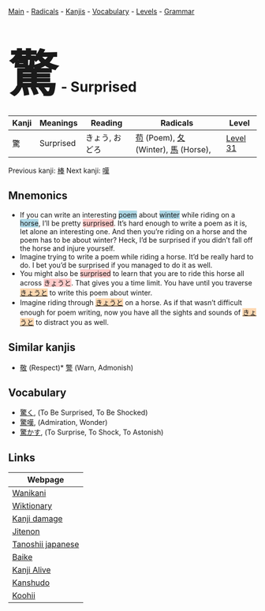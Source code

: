 <style> bigfont {font-size: 100px}</style>
[Main](../README.md) -
[Radicals](../radicals.md) -
[Kanjis](../kanjis.md) -
[Vocabulary](../vocabulary.md) -
[Levels](../levels.md) -
[Grammar](../grammar.md)
# <bigfont> 驚</bigfont> - Surprised 

| Kanji | Meanings | Reading | Radicals | Level |
| --- | --- | --- | --- | --- |
| 驚 | Surprised | きょう, おどろ | [苟](../radicals/苟.md) (Poem), [夂](../radicals/夂.md) (Winter), [馬](../radicals/馬.md) (Horse),  | [Level 31](../levels/wk_level31.md) |

Previous kanji: [棒](棒.md) Next kanji: [嘆](嘆.md) 

## Mnemonics
 * If you can write an interesting <span style="background-color:#ADD8E6"> poem</span> about <span style="background-color:#ADD8E6"> winter</span> while riding on a <span style="background-color:#ADD8E6"> horse</span>, I’ll be pretty <span style="background-color:#ffcccb"> surprised</span>. It’s hard enough to write a poem as it is, let alone an interesting one. And then you’re riding on a horse and the poem has to be about winter? Heck, I’d be surprised if you didn’t fall off the horse and injure yourself.
* Imagine trying to write a poem while riding a horse. It’d be really hard to do. I bet you’d be surprised if you managed to do it as well.
* You might also be <span style="background-color:#ffcccb"> surprised</span> to learn that you are to ride this horse all across <span style="background-color:#ffcccb"> きょうと</span>. That gives you a time limit. You have until you traverse <span style="background-color:#fed8b1"> [きょうと](https://jisho.org/search/きょうと)</span> to write this poem about winter.
* Imagine riding through <span style="background-color:#fed8b1"> [きょうと](https://jisho.org/search/きょうと)</span> on a horse. As if that wasn’t difficult enough for poem writing, now you have all the sights and sounds of <span style="background-color:#fed8b1"> [きょうと](https://jisho.org/search/きょうと)</span> to distract you as well.


## Similar kanjis
 * [敬](敬.md) (Respect)* [警](警.md) (Warn, Admonish)


## Vocabulary
 * [驚く](../vocabulary/驚.md), (To Be Surprised, To Be Shocked)
* [驚嘆](../vocabulary/驚.md), (Admiration, Wonder)
* [驚かす](../vocabulary/驚.md), (To Surprise, To Shock, To Astonish)



## Links 

| Webpage |
| --- |
| [Wanikani          ](https://www.wanikani.com/kanji/驚) |
| [Wiktionary        ](https://en.wiktionary.org/wiki/驚) |
| [Kanji damage      ](http://www.kanjidamage.com/kanji/search?utf8=✓&q=驚) |
| [Jitenon           ](https://jitenon.com/kanji/驚) |
| [Tanoshii japanese ](https://www.tanoshiijapanese.com/dictionary/kanji.cfm?k=驚) |
| [Baike             ](https://baike.baidu.com/item/驚) |
| [Kanji Alive       ](https://app.kanjialive.com/驚) |
| [Kanshudo          ](https://www.kanshudo.com/searchmn?q=驚) |
| [Koohii            ](https://kanji.koohii.com/study/kanji/驚) |
